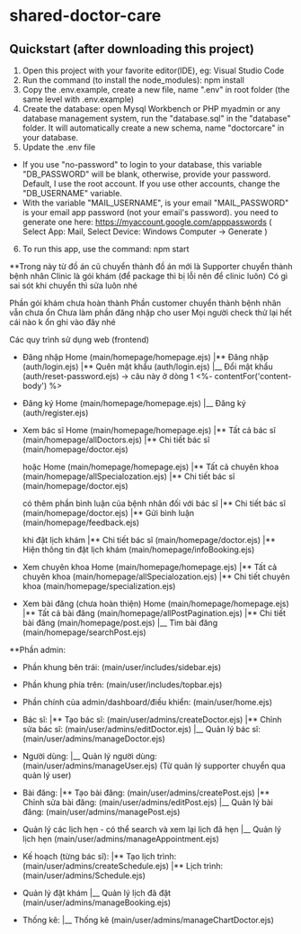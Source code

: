 # shared-doctor-care

## Quickstart (after downloading this project)

1. Open this project with your favorite editor(IDE), eg: Visual Studio Code
2. Run the command (to install the node_modules): npm install
3. Copy the .env.example, create a new file, name ".env" in root folder (the same level with .env.example)
4. Create the database: open Mysql Workbench or PHP myadmin or any database management system, run the "database.sql" in the "database" folder.
   It will automatically create a new schema, name "doctorcare" in your database.
5. Update the .env file

-   If you use "no-password" to login to your database, this variable "DB_PASSWORD" will be blank, otherwise, provide your password.
    Default, I use the root account. If you use other accounts, change the "DB_USERNAME" variable.
-   With the variable "MAIL_USERNAME", is your email
    "MAIL_PASSWORD" is your email app password (not your email's password). you need to generate one here: https://myaccount.google.com/apppasswords
    ( Select App: Mail, Select Device: Windows Computer -> Generate )

6. To run this app, use the command: npm start

\*\*Trong này từ đồ án cũ chuyển thành đồ án mới là
Supporter chuyển thành bệnh nhân
Clinic là gói khám (để package thì bị lỗi nên để clinic luôn)
Có gì sai sót khi chuyển thì sửa luôn nhé

Phần gói khám chưa hoàn thành
Phần customer chuyển thành bệnh nhân vẫn chưa ổn
Chưa làm phần đăng nhập cho user
Mọi người check thử lại hết cái nào k ổn ghi vào đây nhé

Các quy trình sử dụng web (frontend)

-   Đăng nhập
    Home (main/homepage/homepage.ejs)
    |** Đăng nhập (auth/login.ejs)
    |** Quên mật khẩu (auth/login.ejs)
    |\_\_ Đổi mật khẩu (auth/reset-password.ejs) -> câu này ở dòng 1 <%- contentFor('content-body') %>

-   Đăng ký
    Home (main/homepage/homepage.ejs)
    |\_\_ Đăng ký (auth/register.ejs)

-   Xem bác sĩ
    Home (main/homepage/homepage.ejs)
    |** Tất cả bác sĩ (main/homepage/allDoctors.ejs)
    |** Chi tiết bác sĩ (main/homepage/doctor.ejs)

    hoặc
    Home (main/homepage/homepage.ejs)
    |** Tất cả chuyên khoa (main/homepage/allSpecialozation.ejs)
    |** Chi tiết bác sĩ (main/homepage/doctor.ejs)

    có thêm phần bình luận của bệnh nhân đối với bác sĩ
    |** Chi tiết bác sĩ (main/homepage/doctor.ejs)
    |** Gửi bình luận (main/homepage/feedback.ejs)

    khi đặt lịch khám
    |** Chi tiết bác sĩ (main/homepage/doctor.ejs)
    |** Hiện thông tin đặt lịch khám (main/homepage/infoBooking.ejs)

-   Xem chuyên khoa
    Home (main/homepage/homepage.ejs)
    |** Tất cả chuyên khoa (main/homepage/allSpecialozation.ejs)
    |** Chi tiết chuyên khoa (main/homepage/specialization.ejs)

-   Xem bài đăng (chưa hoàn thiện)
    Home (main/homepage/homepage.ejs)
    |** Tất cả bài đăng (main/homepage/allPostPagination.ejs)
    |** Chi tiết bài đăng (main/homepage/post.ejs)
    |\_\_ Tìm bài đăng (main/homepage/searchPost.ejs)

\*\*Phần admin:

-   Phần khung bên trái: (main/user/includes/sidebar.ejs)

-   Phần khung phía trên: (main/user/includes/topbar.ejs)

-   Phần chính của admin/dashboard/điều khiển: (main/user/home.ejs)

-   Bác sĩ:
    |** Tạo bác sĩ: (main/user/admins/createDoctor.ejs)
    |** Chỉnh sửa bác sĩ: (main/user/admins/editDoctor.ejs)
    |\_\_ Quản lý bác sĩ: (main/user/admins/manageDoctor.ejs)

-   Người dùng:
    |\_\_ Quản lý người dùng: (main/user/admins/manageUser.ejs) (Từ quản lý supporter chuyển qua quản lý user)

-   Bài đăng:
    |** Tạo bài đăng: (main/user/admins/createPost.ejs)
    |** Chỉnh sửa bài đăng: (main/user/admins/editPost.ejs)
    |\_\_ Quản lý bài đăng: (main/user/admins/managePost.ejs)

-   Quản lý các lịch hẹn - có thể search và xem lại lịch đã hẹn
    |\_\_ Quản lý lịch hẹn (main/user/admins/manageAppointment.ejs)

-   Kế hoạch (từng bác sĩ):
    |** Tạo lịch trình: (main/user/admins/createSchedule.ejs)
    |** Lịch trình: (main/user/admins/Schedule.ejs)

-   Quản lý đặt khám
    |\_\_ Quản lý lịch đã đặt (main/user/admins/manageBooking.ejs)

-   Thống kê:
    |\_\_ Thống kê (main/user/admins/manageChartDoctor.ejs)
